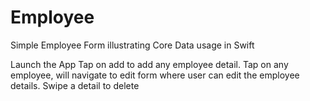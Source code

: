 # Employee
Simple Employee Form illustrating Core Data usage in Swift

Launch the App
Tap on add to add any employee detail.
Tap on any employee, will navigate to edit form where user can edit the employee details.
Swipe a detail to delete
